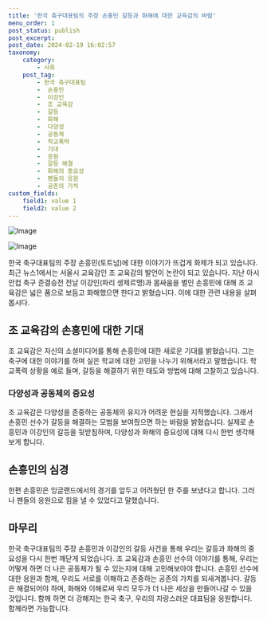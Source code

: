 ```yaml
---
title: '한국 축구대표팀의 주장 손흥민 갈등과 화해에 대한 교육감의 바람'
menu_order: 1
post_status: publish
post_excerpt: 
post_date: 2024-02-19 16:02:57
taxonomy:
    category:
        - 사회
    post_tag:
        - 한국 축구대표팀
        -  손흥민
        -  이강인
        -  조 교육감
        -  갈등
        -  화해
        -  다양성
        -  공동체
        -  학교폭력
        -  기대
        -  응원
        -  갈등 해결
        -  화해의 중요성
        -  팬들의 응원
        -  공존의 가치
custom_fields:
    field1: value 1
    field2: value 2
---
```


![Image](https://imgnews.pstatic.net/image/023/2024/02/19/0003817458_001_20240219071801069.jpg?type=w647)

![Image](https://imgnews.pstatic.net/image/023/2024/02/19/0003817458_002_20240219071802316.JPG?type=w647)

한국 축구대표팀의 주장 손흥민(토트넘)에 대한 이야기가 뜨겁게 화제가 되고 있습니다. 최근 뉴스1에서는 서울시 교육감인 조 교육감의 발언이 논란이 되고 있습니다. 지난 아시안컵 축구 준결승전 전날 이강인(파리 생제르맹)과 몸싸움을 벌인 손흥민에 대해 조 교육감은 넓은 품으로 보듬고 화해했으면 한다고 밝혔습니다. 이에 대한 관련 내용을 살펴봅시다.
## 조 교육감의 손흥민에 대한 기대
조 교육감은 자신의 소셜미디어를 통해 손흥민에 대한 새로운 기대를 밝혔습니다. 그는 축구에 대한 이야기를 하며 실은 학교에 대한 고민을 나누기 위해서라고 말했습니다. 학교폭력 상황을 예로 들며, 갈등을 해결하기 위한 태도와 방법에 대해 고찰하고 있습니다.
### 다양성과 공동체의 중요성
조 교육감은 다양성을 존중하는 공동체의 유지가 어려운 현실을 지적했습니다. 그래서 손흥민 선수가 갈등을 해결하는 모범을 보여줬으면 하는 바람을 밝혔습니다. 실제로 손흥민과 이강인의 갈등을 뒷받침하며, 다양성과 화해의 중요성에 대해 다시 한번 생각해보게 합니다.
## 손흥민의 심경
한편 손흥민은 잉글랜드에서의 경기를 앞두고 어려웠던 한 주를 보냈다고 합니다. 그러나 팬들의 응원으로 힘을 낼 수 있었다고 말했습니다.
## 마무리
한국 축구대표팀의 주장 손흥민과 이강인의 갈등 사건을 통해 우리는 갈등과 화해의 중요성을 다시 한번 깨닫게 되었습니다. 조 교육감과 손흥민 선수의 이야기를 통해, 우리는 어떻게 하면 더 나은 공동체가 될 수 있는지에 대해 고민해보아야 합니다. 손흥민 선수에 대한 응원과 함께, 우리도 서로를 이해하고 존중하는 공존의 가치를 되새겨봅니다. 갈등은 해결되어야 하며, 화해와 이해로써 우리 모두가 더 나은 세상을 만들어나갈 수 있을 것입니다. 함께 하면 더 강해지는 한국 축구, 우리의 자랑스러운 대표팀을 응원합니다. 함께라면 가능합니다.
